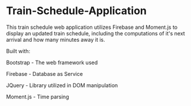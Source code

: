 # Train-Schedule-Application

This train schedule web application utilizes Firebase and Moment.js to display an updated train schedule, including the computations of it's next arrival and how many minutes away it is.

Built with:

Bootstrap - The web framework used

Firebase - Database as Service

JQuery - Library utilized in DOM manipulation

Moment.js - Time parsing

